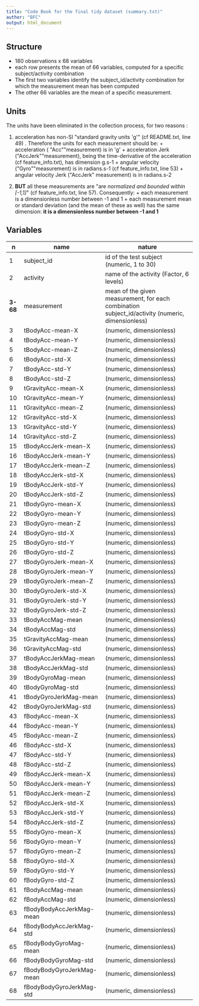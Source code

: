 ```yaml
---
title: "Code Book for the final tidy dataset (summary.txt)"
author: "BFC"
output: html_document
---
```


## Structure
* 180 observations x 68 variables
* each row presents the mean of 66 variables, computed for a specific subject/activity combination
* The first two variables identify the  subject_id/activity combination for which the measurement mean has been computed
* The other 66 variables are the mean of a specific measurement.

## Units

The units have been eliminated in the collection process, for two reasons :

1. acceleration has non-SI "standard gravity units 'g'" (cf README.txt, line 49) . Therefore the units for each measurement should be:
        + acceleration ( "Acc""measurement) is in 'g'
        + acceleration Jerk ("AccJerk""measurement), being the time-derivative of the acceleration (cf feature_info.txt), has dimension g.s-1 
        + angular velocity ("Gyro""measurement) is in radians.s-1 (cf feature_info.txt, line 53)
        + angular velocity Jerk ("AccJerk" measurement) is in radians.s-2


2. **BUT** all these measurements are "are *normalized and bounded within [-1,1]*" (cf feature_info.txt, line 57). Consequently:
        + each measurement is a dimensionless number between -1 and 1
        + each measurement mean or standard deviation (and the mean of these as well) has the same dimension: **it is a dimensionless number between -1 and 1**



## Variables

| n |	name    |	nature
----|--------- | -------------
 | 1 | subject_id|id of the test subject (numeric, 1 to 30)
 | 2 | activity|name of the activity 	(Factor, 6 levels)
 |**3-68** |  measurement |mean of the given measurement, for each combination subject_id/activity (numeric, dimensionless)
 | 3 | tBodyAcc-mean-X | (numeric, dimensionless)
 | 4 | tBodyAcc-mean-Y | (numeric, dimensionless)
 | 5 | tBodyAcc-mean-Z | (numeric, dimensionless)
 | 6 | tBodyAcc-std-X | (numeric, dimensionless)
 | 7 | tBodyAcc-std-Y | (numeric, dimensionless)
 | 8 | tBodyAcc-std-Z | (numeric, dimensionless)
 | 9 | tGravityAcc-mean-X | (numeric, dimensionless)
 | 10 | tGravityAcc-mean-Y | (numeric, dimensionless)
 | 11 | tGravityAcc-mean-Z | (numeric, dimensionless)
 | 12 | tGravityAcc-std-X | (numeric, dimensionless)
 | 13 | tGravityAcc-std-Y | (numeric, dimensionless)
 | 14 | tGravityAcc-std-Z | (numeric, dimensionless)
 | 15 | tBodyAccJerk-mean-X | (numeric, dimensionless)
 | 16 | tBodyAccJerk-mean-Y | (numeric, dimensionless)
 | 17 | tBodyAccJerk-mean-Z | (numeric, dimensionless)
 | 18 | tBodyAccJerk-std-X | (numeric, dimensionless)
 | 19 | tBodyAccJerk-std-Y | (numeric, dimensionless)
 | 20 | tBodyAccJerk-std-Z | (numeric, dimensionless)
 | 21 | tBodyGyro-mean-X | (numeric, dimensionless)
 | 22 | tBodyGyro-mean-Y | (numeric, dimensionless)
 | 23 | tBodyGyro-mean-Z | (numeric, dimensionless)
 | 24 | tBodyGyro-std-X | (numeric, dimensionless)
 | 25 | tBodyGyro-std-Y | (numeric, dimensionless)
 | 26 | tBodyGyro-std-Z | (numeric, dimensionless)
 | 27 | tBodyGyroJerk-mean-X | (numeric, dimensionless)
 | 28 | tBodyGyroJerk-mean-Y | (numeric, dimensionless)
 | 29 | tBodyGyroJerk-mean-Z | (numeric, dimensionless)
 | 30 | tBodyGyroJerk-std-X | (numeric, dimensionless)
 | 31 | tBodyGyroJerk-std-Y | (numeric, dimensionless)
 | 32 | tBodyGyroJerk-std-Z | (numeric, dimensionless)
 | 33 | tBodyAccMag-mean | (numeric, dimensionless)
 | 34 | tBodyAccMag-std | (numeric, dimensionless)
 | 35 | tGravityAccMag-mean | (numeric, dimensionless)
 | 36 | tGravityAccMag-std | (numeric, dimensionless)
 | 37 | tBodyAccJerkMag-mean | (numeric, dimensionless)
 | 38 | tBodyAccJerkMag-std | (numeric, dimensionless)
 | 39 | tBodyGyroMag-mean | (numeric, dimensionless)
 | 40 | tBodyGyroMag-std | (numeric, dimensionless)
 | 41 | tBodyGyroJerkMag-mean | (numeric, dimensionless)
 | 42 | tBodyGyroJerkMag-std | (numeric, dimensionless)
 | 43 | fBodyAcc-mean-X | (numeric, dimensionless)
 | 44 | fBodyAcc-mean-Y | (numeric, dimensionless)
 | 45 | fBodyAcc-mean-Z | (numeric, dimensionless)
 | 46 | fBodyAcc-std-X | (numeric, dimensionless)
 | 47 | fBodyAcc-std-Y | (numeric, dimensionless)
 | 48 | fBodyAcc-std-Z | (numeric, dimensionless)
 | 49 | fBodyAccJerk-mean-X | (numeric, dimensionless)
 | 50 | fBodyAccJerk-mean-Y | (numeric, dimensionless)
 | 51 | fBodyAccJerk-mean-Z | (numeric, dimensionless)
 | 52 | fBodyAccJerk-std-X | (numeric, dimensionless)
 | 53 | fBodyAccJerk-std-Y | (numeric, dimensionless)
 | 54 | fBodyAccJerk-std-Z | (numeric, dimensionless)
 | 55 | fBodyGyro-mean-X | (numeric, dimensionless)
 | 56 | fBodyGyro-mean-Y | (numeric, dimensionless)
 | 57 | fBodyGyro-mean-Z | (numeric, dimensionless)
 | 58 | fBodyGyro-std-X | (numeric, dimensionless)
 | 59 | fBodyGyro-std-Y | (numeric, dimensionless)
 | 60 | fBodyGyro-std-Z | (numeric, dimensionless)
 | 61 | fBodyAccMag-mean | (numeric, dimensionless)
 | 62 | fBodyAccMag-std | (numeric, dimensionless)
 | 63 | fBodyBodyAccJerkMag-mean | (numeric, dimensionless)
 | 64 | fBodyBodyAccJerkMag-std | (numeric, dimensionless)
 | 65 | fBodyBodyGyroMag-mean | (numeric, dimensionless)
 | 66 | fBodyBodyGyroMag-std | (numeric, dimensionless)
 | 67 | fBodyBodyGyroJerkMag-mean | (numeric, dimensionless)
 | 68 | fBodyBodyGyroJerkMag-std | (numeric, dimensionless)